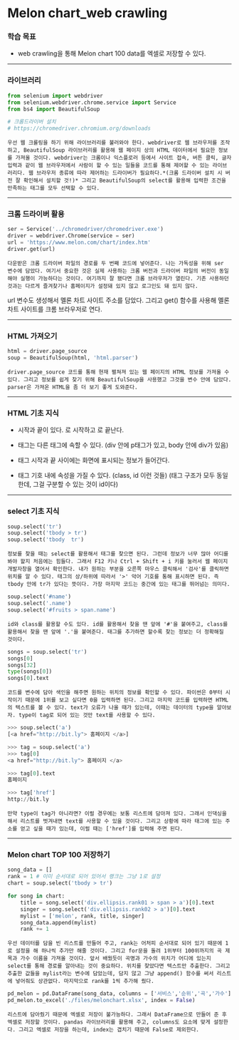 # Melon chart_web crawling



### 학습 목표

- web crawling을 통해 Melon chart 100 data를 엑셀로 저장할 수 있다.



---



### 라이브러리

```python
from selenium import webdriver
from selenium.webdriver.chrome.service import Service
from bs4 import BeautifulSoup

# 크롬드라이버 설치
# https://chromedriver.chromium.org/downloads
```

	우선 웹 크롤링을 하기 위해 라이브러리를 불러와야 한다. webdriver로 웹 브라우저를 조작하고, BeautifulSoup 라이브러리를 활용해 웹 페이지 상의 HTML 데이터에서 필요한 정보를 가져올 것이다. webdriver는 크롬이나 익스플로러 등에서 사이트 접속, 버튼 클릭, 글자 입력과 같이 웹 브라우저에서 사람이 할 수 있는 일들을 코드를 통해 제어할 수 있는 라이브러리다. 웹 브라우저 종류에 따라 제어하는 드라이버가 필요하다.*(크롬 드라이버 설치 시 버전 잘 확인해서 설치할 것!)* 그리고 BeautifulSoup의 select를 활용해 입력한 조건을 만족하는 태그를 모두 선택할 수 있다. 



---



### 크롬 드라이버 활용

```python
ser = Service('../chromedriver/chromedriver.exe')
driver = webdriver.Chrome(service = ser)
url = 'https://www.melon.com/chart/index.htm'
driver.get(url)
```

	다운받은 크롬 드라이버 파일의 경로를 두 번째 코드에 넣어준다. 나는 가독성을 위해 ser 변수에 담았다. 여기서 중요한 것은 실제 사용하는 크롬 버전과 드라이버 파일의 버전이 동일해야 실행이 가능하다는 것이다. 여기까지 잘 됐다면 크롬 브라우저가 열린다. 기존 사용하던 것과는 다르게 즐겨찾기나 홈페이지가 설정돼 있지 않고 로그인도 돼 있지 않다.
 url 변수도 생성해서 멜론 차트 사이트 주소를 담았다. 그리고 get() 함수를 사용해 멜론 차트 사이트를 크롬 브라우저로 연다.



---



### HTML 가져오기

```python
html = driver.page_source
soup = BeautifulSoup(html, 'html.parser')
```

	driver.page_source 코드를 통해 현재 펼쳐져 있는 웹 페이지의 HTML 정보를 가져올 수 있다. 그리고 정보를 쉽게 찾기 위해 BeautifulSoup을 사용했고 그것을 변수 안에 담았다. parser은 가져온 HTML을 좀 더 보기 좋게 도와준다.



---



### HTML 기초 지식

- 시작과 끝이 있다. <tag>로 시작하고 </tag>로 끝난다.

- 태그는 다른 태그에 속할 수 있다. (div 안에 p태그가 있고, body 안에 div가 있음)

- 태그 시작과 끝 사이에는 화면에 표시되는 정보가 들어간다.

- 태그 기호 내에 속성을 가질 수 있다. (class, id 이런 것들) (태그 구조가 모두 동일한데, 그걸 구분할 수 있는 것이 id이다)



---



### select 기초 지식

```python
soup.select('tr')
soup.select('tbody > tr')
soup.select('tbody  tr')
```

	정보를 찾을 때는 select를 활용해서 태그를 찾으면 된다. 그런데 정보가 너무 많아 어디를 봐야 할지 처음에는 힘들다. 그래서 F12 키나 Ctrl + Shift + i 키를 눌러서 웹 페이지 개발자창을 열어서 확인한다. 내가 원하는 부분을 오른쪽 마우스 클릭해서 '검사'를 클릭하면 위치를 알 수 있다. 태그의 상/하위에 따라서 '>' 악어 기호를 통해 표시하면 된다. 즉 tbody 안에 tr가 있다는 뜻이다. 가장 마지막 코드는 중간에 있는 태그를 뛰어넘는 의미다.



```python
soup.select('#name')
soup.select('.name')
soup.select('#fruits > span.name')
```

	id와 class를 활용할 수도 있다. id를 활용해서 찾을 땐 앞에 '#'을 붙여주고, class를 활용해서 찾을 땐 앞에 '.'을 붙여준다. 태그를 추가하면 할수록 찾는 정보는 더 정확해질 것이다.



```python
songs = soup.select('tr')
songs[0]
songs[32]
type(songs[0])
songs[0].text
```

	코드를 변수에 담아 색인을 해주면 원하는 위치의 정보를 확인할 수 있다. 파이썬은 0부터 시작이기 때문에 1위를 보고 싶다면 0을 입력하면 된다. 그리고 마지막 코드를 입력하면 HTML의 텍스트를 볼 수 있다. text가 오류가 나올 때가 있는데, 이때는 데이터의 type을 알아보자. type이 tag로 되어 있는 것만 text를 사용할 수 있다.



```python
>>> soup.select('a')
[<a href="http://bit.ly"> 홈페이지 </a>]

>>> tag = soup.select('a')
>>> tag[0]
<a href="http://bit.ly"> 홈페이지 </a>

>>> tag[0].text
홈페이지

>>> tag['href']
http://bit.ly
```

	만약 type이 tag가 아니라면? 이럴 경우에는 보통 리스트에 담아져 있다. 그래서 인댁싱을 해서 리스트를 벗겨내면 text를 사용할 수 있을 것이다. 그리고 상황에 따라 태그에 있는 주소를 얻고 싶을 때가 있는데, 이럴 때는 ['href']를 입력해 주면 된다.



---



### Melon chart TOP 100 저장하기

```python
song_data = []
rank = 1 # 이미 순서대로 되어 있어서 랭크는 그냥 1로 설정
chart = soup.select('tbody > tr')

for song in chart:
    title = song.select('div.ellipsis.rank01 > span > a')[0].text
    singer = song.select('div.ellipsis.rank02 > a')[0].text
    mylist = ['melon', rank, title, singer]
    song_data.append(mylist)
    rank += 1
```

	우선 데이터를 담을 빈 리스트를 만들어 주고, rank는 어처피 순서대로 되어 있기 때문에 1로 설정을 해 하나씩 추가만 해줄 것이다. 그리고 for문을 돌려 1위부터 100위까지의 곡 제목과 가수 이름을 가져올 것이다. 앞서 배웠듯이 곡명과 가수의 위치가 어디에 있는지 select를 통해 경로를 알아내는 것이 중요하다. 위치를 찾았다면 텍스트만 추출한다. 그리고 추출한 값들을 mylist라는 변수에 담았는데, 담지 않고 그냥 append() 함수를 써서 리스트에 넣어줘도 상관없다. 마지막으로 rank를 1씩 추가해 줬다.



```python
pd_melon = pd.DataFrame(song_data, columns = ['서비스','순위','곡','가수'])
pd_melon.to_excel('./files/melonchart.xlsx', index = False)
```

	리스트에 담아줬기 때문에 엑셀로 저장이 불가능하다. 그래서 DataFrame으로 만들어 준 후 엑셀로 저장할 것이다. pandas 라이브러리를 활용해 주고, columns도 요소에 맞게 설정한다. 그리고 엑셀로 저장을 하는데, index는 겹치기 때문에 False로 제외한다.
